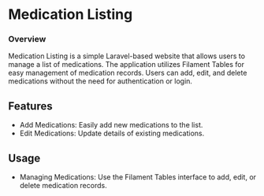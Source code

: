 # Medication Listing

### Overview

Medication Listing is a simple Laravel-based website that allows users to manage a list of medications. The application utilizes Filament Tables for easy management of medication records. Users can add, edit, and delete medications without the need for authentication or login.

## Features

- Add Medications: Easily add new medications to the list.
- Edit Medications: Update details of existing medications.

## Usage
- Managing Medications: Use the Filament Tables interface to add, edit, or delete medication records.


